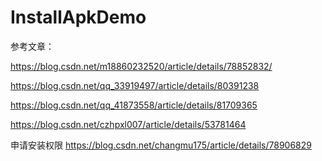 # InstallApkDemo
参考文章：


https://blog.csdn.net/m18860232520/article/details/78852832/


https://blog.csdn.net/qq_33919497/article/details/80391238


https://blog.csdn.net/qq_41873558/article/details/81709365

https://blog.csdn.net/czhpxl007/article/details/53781464

申请安装权限
https://blog.csdn.net/changmu175/article/details/78906829
